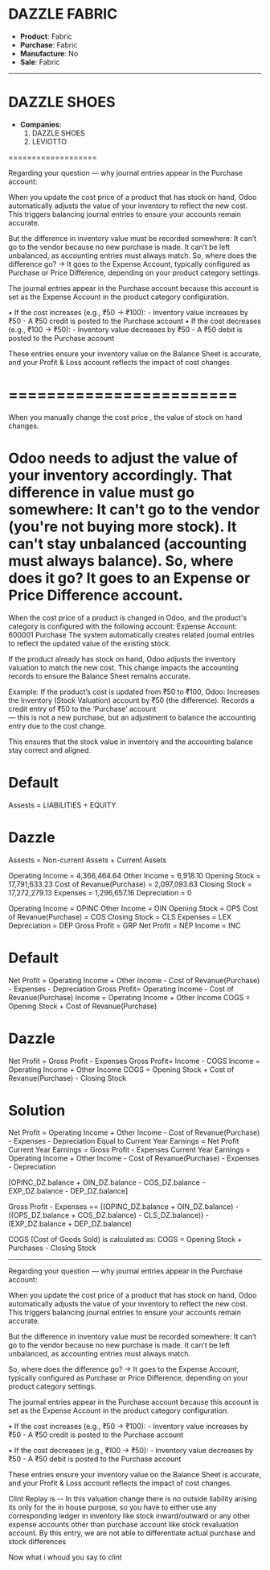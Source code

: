 # DAZZLE FABRIC

- **Product**: Fabric 
- **Purchase**: Fabric 
- **Manufacture**: No 
- **Sale**: Fabric 

---

# DAZZLE SHOES

- **Companies**: 
  1. DAZZLE SHOES 
  2. LEVIOTTO 
  

===================

Regarding your question — why journal entries appear in the Purchase account:

When you update the cost price of a product that has stock on hand, Odoo automatically adjusts the value of your inventory to reflect the new cost. This triggers balancing journal entries to ensure your accounts remain accurate.

But the difference in inventory value must be recorded somewhere:
    It can’t go to the vendor because no new purchase is made.
    It can’t be left unbalanced, as accounting entries must always match.
So, where does the difference go?
    -> It goes to the Expense Account, typically configured as Purchase or Price Difference, depending on your product category settings.

The journal entries appear in the Purchase account because this account is set as the Expense Account in the product category configuration.

•   If the cost increases (e.g., ₹50 → ₹100):
    - Inventory value increases by ₹50
    - A ₹50 credit is posted to the Purchase account
•   If the cost decreases (e.g., ₹100 → ₹50):
    - Inventory value decreases by ₹50
    - A ₹50 debit is posted to the Purchase account

These entries ensure your inventory value on the Balance Sheet is accurate, and your Profit & Loss account reflects the impact of cost changes.

========================
=======================
When you manually change the cost price , the value of stock on hand changes.

Odoo needs to adjust the value of your inventory accordingly. 
That difference in value must go somewhere:
    It can't go to the vendor (you're not buying more stock).
    It can't stay unbalanced (accounting must always balance).
So, where does it go?
    It goes to an Expense or Price Difference account.
=============

When the cost price of a product is changed in Odoo, and the product's category is configured with the following account:
Expense Account: 600001 Purchase
The system automatically creates related journal entries to reflect the updated value of the existing stock.

If the product already has stock on hand, Odoo adjusts the inventory valuation to match the new cost. 
This change impacts the accounting records to ensure the Balance Sheet remains accurate.

Example:
If the product’s cost is updated from ₹50 to ₹100, Odoo:
    Increases the Inventory (Stock Valuation) account by ₹50 (the difference).
    Records a credit entry of ₹50 to the ‘Purchase’ account  
    — this is not a new purchase, but an adjustment to balance the accounting entry due to the cost change.

This ensures that the stock value in inventory and the accounting balance stay correct and aligned.






Default 
=======
Assests = LIABILITIES + EQUITY

Dazzle
======
Assests = Non-current Assets + Current Assets


Operating Income            =  4,366,464.64 
Other Income                =      6,918.10
Opening Stock               = 17,791,633.23
Cost of Revanue(Purchase)   =  2,097,093.63
Closing Stock               = 17,272,279.13
Expenses                    =  1,296,657.16
Depreciation                =             0

Operating Income            = OPINC
Other Income                = OIN
Opening Stock               = OPS
Cost of Revanue(Purchase)   = COS
Closing Stock               = CLS
Expenses                    = LEX
Depreciation                = DEP
Gross Profit                = GRP
Net Profit                  = NEP
Income                      = INC

Default 
=======
Net Profit  = Operating Income + Other Income - Cost of Revanue(Purchase) - Expenses - Depreciation
Gross Profit= Operating Income - Cost of Revanue(Purchase)
Income      = Operating Income + Other Income
COGS        = Opening Stock + Cost of Revanue(Purchase)

Dazzle
======
Net Profit  = Gross Profit - Expenses 
Gross Profit= Income - COGS
Income      = Operating Income + Other Income
COGS        = Opening Stock + Cost of Revanue(Purchase) - Closing Stock

Solution 
==========
Net Profit  = Operating Income + Other Income - Cost of Revanue(Purchase) - Expenses - Depreciation
Equal to
Current Year Earnings = Net Profit
Current Year Earnings = Gross Profit - Expenses
Current Year Earnings = Operating Income + Other Income - Cost of Revanue(Purchase) - Expenses - Depreciation


[OPINC_DZ.balance + OIN_DZ.balance - COS_DZ.balance - EXP_DZ.balance - DEP_DZ.balance]


Gross Profit - Expenses == ((OPINC_DZ.balance + OIN_DZ.balance) - ((OPS_DZ.balance + COS_DZ.balance) - CLS_DZ.balance)) - (EXP_DZ.balance + DEP_DZ.balance)


COGS (Cost of Goods Sold) is calculated as:
COGS = Opening Stock + Purchases - Closing Stock

--------------




Regarding your question — why journal entries appear in the Purchase account:
 
When you update the cost price of a product that has stock on hand, Odoo automatically adjusts the value of your inventory to reflect the new cost. This triggers balancing journal entries to ensure your accounts remain accurate.
 
But the difference in inventory value must be recorded somewhere:
    It can’t go to the vendor because no new purchase is made.
    It can’t be left unbalanced, as accounting entries must always match.

So, where does the difference go?
    -> It goes to the Expense Account, typically configured as Purchase or Price Difference, depending on your product category settings.
 
The journal entries appear in the Purchase account because this account is set as the Expense Account in the product category configuration.
 
•   If the cost increases (e.g., ₹50 → ₹100):
    - Inventory value increases by ₹50
    - A ₹50 credit is posted to the Purchase account

•   If the cost decreases (e.g., ₹100 → ₹50):
    - Inventory value decreases by ₹50
    - A ₹50 debit is posted to the Purchase account
 
These entries ensure your inventory value on the Balance Sheet is accurate, and your Profit & Loss account reflects the impact of cost changes.
 

Clint Replay is --
In this valuation change there is no outside liability arising its only for the in house purpose, so you have to either use any corresponding ledger in inventory like stock inward/outward or any other expense accounts other than purchase account like stock revaluation account.
By this entry, we are not able to differentiate actual purchase and stock differences

Now what i whoud you say to clint
